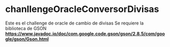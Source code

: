 # chanllengeOracleConversorDivisas
Este es el challenge de oracle de cambio de divisas
Se requiere la biblioteca de GSON **https://www.javadoc.io/doc/com.google.code.gson/gson/2.8.5/com/google/gson/Gson.html**
